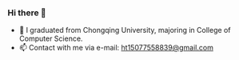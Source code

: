### Hi there 👋

<!--
**QinHaoting/QinHaoting** is a ✨ _special_ ✨ repository because its `README.md` (this file) appears on your GitHub profile.

- 👯 I’m looking to collaborate on ...
- 🤔 I’m looking for help with ...
- 💬 Ask me about ...

- 😄 Pronouns: ...
- ⚡ Fun fact: ...
-->

- 🌱 I graduated from Chongqing University, majoring in College of Computer Science.
- 📫 Contact with me via e-mail: ht15077558839@gmail.com
